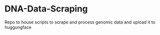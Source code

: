 # DNA-Data-Scraping
Repo to house scripts to scrape and process genomic data and upload it to huggungface
